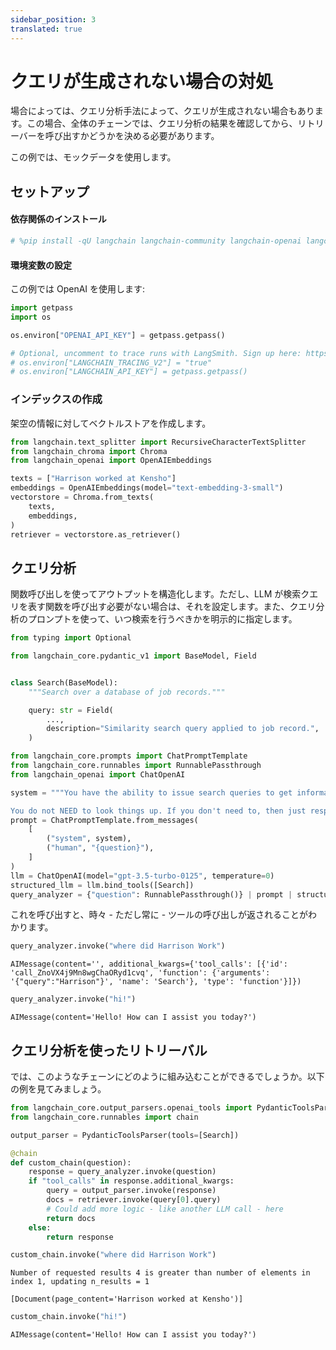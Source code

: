 ```yaml
---
sidebar_position: 3
translated: true
---
```


# クエリが生成されない場合の対処

場合によっては、クエリ分析手法によって、クエリが生成されない場合もあります。この場合、全体のチェーンでは、クエリ分析の結果を確認してから、リトリーバーを呼び出すかどうかを決める必要があります。

この例では、モックデータを使用します。

## セットアップ

#### 依存関係のインストール

```python
# %pip install -qU langchain langchain-community langchain-openai langchain-chroma
```

#### 環境変数の設定

この例では OpenAI を使用します:

```python
import getpass
import os

os.environ["OPENAI_API_KEY"] = getpass.getpass()

# Optional, uncomment to trace runs with LangSmith. Sign up here: https://smith.langchain.com.
# os.environ["LANGCHAIN_TRACING_V2"] = "true"
# os.environ["LANGCHAIN_API_KEY"] = getpass.getpass()
```

### インデックスの作成

架空の情報に対してベクトルストアを作成します。

```python
from langchain.text_splitter import RecursiveCharacterTextSplitter
from langchain_chroma import Chroma
from langchain_openai import OpenAIEmbeddings

texts = ["Harrison worked at Kensho"]
embeddings = OpenAIEmbeddings(model="text-embedding-3-small")
vectorstore = Chroma.from_texts(
    texts,
    embeddings,
)
retriever = vectorstore.as_retriever()
```

## クエリ分析

関数呼び出しを使ってアウトプットを構造化します。ただし、LLM が検索クエリを表す関数を呼び出す必要がない場合は、それを設定します。また、クエリ分析のプロンプトを使って、いつ検索を行うべきかを明示的に指定します。

```python
from typing import Optional

from langchain_core.pydantic_v1 import BaseModel, Field


class Search(BaseModel):
    """Search over a database of job records."""

    query: str = Field(
        ...,
        description="Similarity search query applied to job record.",
    )
```

```python
from langchain_core.prompts import ChatPromptTemplate
from langchain_core.runnables import RunnablePassthrough
from langchain_openai import ChatOpenAI

system = """You have the ability to issue search queries to get information to help answer user information.

You do not NEED to look things up. If you don't need to, then just respond normally."""
prompt = ChatPromptTemplate.from_messages(
    [
        ("system", system),
        ("human", "{question}"),
    ]
)
llm = ChatOpenAI(model="gpt-3.5-turbo-0125", temperature=0)
structured_llm = llm.bind_tools([Search])
query_analyzer = {"question": RunnablePassthrough()} | prompt | structured_llm
```

これを呼び出すと、時々 - ただし常に - ツールの呼び出しが返されることがわかります。

```python
query_analyzer.invoke("where did Harrison Work")
```

```output
AIMessage(content='', additional_kwargs={'tool_calls': [{'id': 'call_ZnoVX4j9Mn8wgChaORyd1cvq', 'function': {'arguments': '{"query":"Harrison"}', 'name': 'Search'}, 'type': 'function'}]})
```

```python
query_analyzer.invoke("hi!")
```

```output
AIMessage(content='Hello! How can I assist you today?')
```

## クエリ分析を使ったリトリーバル

では、このようなチェーンにどのように組み込むことができるでしょうか。以下の例を見てみましょう。

```python
from langchain_core.output_parsers.openai_tools import PydanticToolsParser
from langchain_core.runnables import chain

output_parser = PydanticToolsParser(tools=[Search])
```

```python
@chain
def custom_chain(question):
    response = query_analyzer.invoke(question)
    if "tool_calls" in response.additional_kwargs:
        query = output_parser.invoke(response)
        docs = retriever.invoke(query[0].query)
        # Could add more logic - like another LLM call - here
        return docs
    else:
        return response
```

```python
custom_chain.invoke("where did Harrison Work")
```

```output
Number of requested results 4 is greater than number of elements in index 1, updating n_results = 1
```

```output
[Document(page_content='Harrison worked at Kensho')]
```

```python
custom_chain.invoke("hi!")
```

```output
AIMessage(content='Hello! How can I assist you today?')
```
